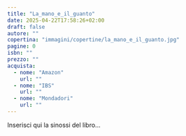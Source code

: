 ```yaml
---
title: "La_mano_e_il_guanto"
date: 2025-04-22T17:58:26+02:00
draft: false
autore: ""
copertina: "immagini/copertine/la_mano_e_il_guanto.jpg"
pagine: 0
isbn: ""
prezzo: ""
acquista:
  - nome: "Amazon"
    url: ""
  - nome: "IBS"
    url: ""
  - nome: "Mondadori"
    url: ""
---
```


Inserisci qui la sinossi del libro...
